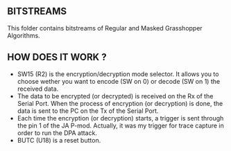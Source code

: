 BITSTREAMS
----------

This folder contains bitstreams of Regular and Masked Grasshopper Algorithms.


HOW DOES IT WORK ?
------------------

- SW15 (R2) is the encryption/decryption mode selector. It allows you to choose wether you want to encode (SW on 0) or decode (SW on 1) the received data.
- The data to be encrypted (or decrypted) is received on the Rx of the Serial Port. When the process of encryption (or decryption) is done, the data is sent to the PC on the Tx of the Serial Port.
- Each time the encryption (or decryption) starts, a trigger is sent through the pin 1 of the JA P-mod. Actually, it was my trigger for trace capture in order to run the DPA attack.
- BUTC (U18) is a reset button. 